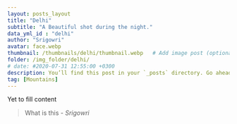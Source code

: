 ```yaml
---
layout: posts_layout
title: "Delhi"
subtitle: "A Beautiful shot during the night."
data_yml_id : "delhi"
author: "Srigowri"
avatar: face.webp
thumbnail: /thumbnails/delhi/thumbnail.webp   # Add image post (optional)
folder: /img_folder/delhi/
# date: #2020-07-31 12:55:00 +0300
description: You’ll find this post in your `_posts` directory. Go ahead and edit it and re-build the site to see your changes. # Add post description (optional)
tag: [Mountains]
---
```

Yet to fill content


> What is this <cite>- Srigowri</cite>

